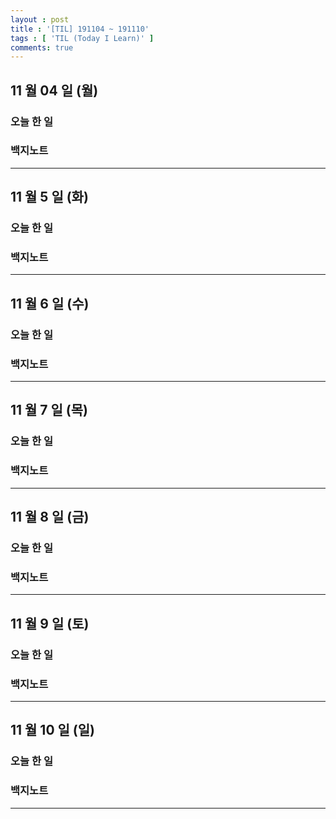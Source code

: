 ```yaml
---
layout : post
title : '[TIL] 191104 ~ 191110'
tags : [ 'TIL (Today I Learn)' ]
comments: true
---
```


## 11 월 04 일 (월)
### 오늘 한 일

### 백지노트

---

## 11 월 5 일 (화)
### 오늘 한 일

### 백지노트

---

## 11 월 6 일 (수)
### 오늘 한 일

### 백지노트

---

## 11 월 7 일 (목)
### 오늘 한 일

### 백지노트

---

## 11 월 8 일 (금)
### 오늘 한 일

### 백지노트

---

## 11 월 9 일 (토)
### 오늘 한 일

### 백지노트

---

## 11 월 10 일 (일)
### 오늘 한 일

### 백지노트

---
